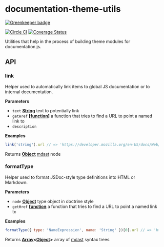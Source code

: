 # documentation-theme-utils

[![Greenkeeper badge](https://badges.greenkeeper.io/documentationjs/documentation-theme-utils.svg)](https://greenkeeper.io/)

[![Circle CI](https://circleci.com/gh/documentationjs/documentation-theme-utils/tree/master.svg?style=svg)](https://circleci.com/gh/documentationjs/documentation-theme-utils/tree/master)
[![Coverage Status](https://coveralls.io/repos/documentationjs/documentation-theme-utils/badge.svg?branch=master&service=github)](https://coveralls.io/github/documentationjs/documentation-theme-utils?branch=master)

Utilities that help in the process of building theme modules
for documentation.js.

## API

### link

Helper used to automatically link items to global JS documentation or to internal
documentation.

**Parameters**

-   `text` **[String](https://developer.mozilla.org/en-US/docs/Web/JavaScript/Reference/Global_Objects/String)** text to potentially link
-   `getHref` **\[[function](https://developer.mozilla.org/en-US/docs/Web/JavaScript/Reference/Statements/function)]** a function that tries
    to find a URL to point a named link to
-   `description`  

**Examples**

```javascript
link('string').url // => 'https://developer.mozilla.org/en-US/docs/Web/JavaScript/Reference/Global_Objects/String'
```

Returns **[Object](https://developer.mozilla.org/en-US/docs/Web/JavaScript/Reference/Global_Objects/Object)** [mdast](https://www.npmjs.com/package/mdast) node

### formatType

Helper used to format JSDoc-style type definitions into HTML or Markdown.

**Parameters**

-   `node` **[Object](https://developer.mozilla.org/en-US/docs/Web/JavaScript/Reference/Global_Objects/Object)** type object in doctrine style
-   `getHref` **[function](https://developer.mozilla.org/en-US/docs/Web/JavaScript/Reference/Statements/function)** a function that tries
    to find a URL to point a named link to

**Examples**

```javascript
formatType({ type: 'NameExpression', name: 'String' })[0].url // => 'https://developer.mozilla.org/en-US/docs/Web/JavaScript/Reference/Global_Objects/String'
```

Returns **[Array](https://developer.mozilla.org/en-US/docs/Web/JavaScript/Reference/Global_Objects/Array)&lt;[Object](https://developer.mozilla.org/en-US/docs/Web/JavaScript/Reference/Global_Objects/Object)>** array of [mdast](https://www.npmjs.com/package/mdast) syntax trees
